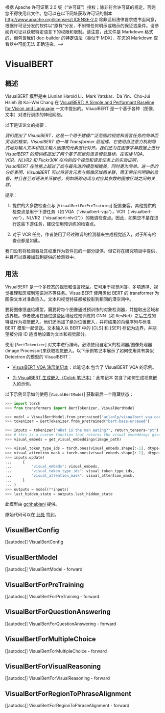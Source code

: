 <!--版权所有2021年HuggingFace团队。保留所有权利。-->
根据 Apache 许可证第 2.0 版（“许可证”）授权；除非符合许可证的规定，否则您不得使用此文件。您可以在以下网址获取许可证的副本
http://www.apache.org/licenses/LICENSE-2.0
除非适用法律要求或书面同意，根据许可证分发的软件以“原样”分发，不附带任何明示或暗示的保证或条件。请参阅许可证以获取特定语言下的权限和限制。请注意，此文件是 Markdown 格式的，但包含我们 doc-builder 的特定语法（类似于 MDX），在您的 Markdown 查看器中可能无法
正确渲染。-->


# VisualBERT

## 概述

VisualBERT 模型是由 Liunian Harold Li、Mark Yatskar、Da Yin、Cho-Jui Hsieh 和 Kai-Wei Chang 在 [VisualBERT: A Simple and Performant Baseline for Vision and Language](https://arxiv.org/pdf/1908.03557) 一文中提出的。VisualBERT 是一个基于各种（图像，文本）对进行训练的神经网络。

以下是该论文的摘要：

*我们提出了 VisualBERT，这是一个用于建模广泛范围的视觉和语言任务的简单而灵活的框架。VisualBERT 由一堆 Transformer 层组成，它使用自注意力机制隐式地对输入文本和相关输入图像的元素进行对齐。我们还为在图像字幕数据上进行 VisualBERT 的预训练提出了两个基于视觉的语言模型目标。在包括 VQA、VCR、NLVR2 和 Flickr30K 在内的四个视觉和语言任务上的实验证明，VisualBERT 在性能上超过了或与最先进的模型相媲美，同时更为简单。进一步的分析表明，VisualBERT 可以将语言元素与图像区域相关联，而无需任何明确的监督，并且甚至对语法关系敏感，例如跟踪动词与对应其参数的图像区域之间的关联。* 

提示：

1. 提供的大多数检查点与 [`VisualBertForPreTraining`] 配置兼容。其他提供的检查点是用于下游任务（如 VQA（'visualbert-vqa'），VCR（'visualbert-vcr'），NLVR2（'visualbert-nlvr2'））的微调检查点。因此，如果您不是在进行这些下游任务，建议使用预训练的检查点。

2. 对于 VCR 任务，作者使用了经过微调的检测器来生成视觉嵌入，对于所有检查点都是如此。

我们没有将检测器及其权重作为软件包的一部分提供，但它将在研究项目中提供，并且可以直接加载到提供的检测器中。   

## 用法

VisualBERT 是一个多模态的视觉和语言模型。它可用于视觉问答、多项选择、视觉推理和区域到短语对齐等任务。VisualBERT 使用类似 BERT 的 transformer 为图像文本对准备嵌入。文本和视觉特征都被投影到相同的潜空间中。

要将图像馈送给模型，需要将每个图像通过预训练的对象检测器，并提取出区域和边界框。作者使用在通过这些区域经过预训练的 CNN（如 ResNet）之后生成的特征作为视觉嵌入。他们还添加了绝对位置嵌入，并将结果的向量序列与标准 BERT 模型一起馈送。文本输入以 BERT 中的 [CLS] 和 [SEP] 标记为边界，并期望被分段 ID 适当地设置为文本和视觉部分。

使用 [`BertTokenizer`] 对文本进行编码。必须使用自定义的检测器/图像处理器 (Image Processor)来获取视觉嵌入。以下示例笔记本展示了如何使用具有类似 Detectron 的模型的 VisualBERT：

- [VisualBERT VQA 演示笔记本](https://github.com/huggingface/transformers/tree/main/examples/research_projects/visual_bert)：此笔记本  包含了 VisualBERT VQA 的示例。

- [为 VisualBERT 生成嵌入（Colab 笔记本）](https://colab.research.google.com/drive/1bLGxKdldwqnMVA5x4neY7-l_8fKGWQYI?usp=sharing)：此笔记本  包含了如何生成视觉嵌入的示例。

以下示例显示如何使用 [`VisualBertModel`] 获取最后一个隐藏状态：

```python
>>> import torch
>>> from transformers import BertTokenizer, VisualBertModel

>>> model = VisualBertModel.from_pretrained("uclanlp/visualbert-vqa-coco-pre")
>>> tokenizer = BertTokenizer.from_pretrained("bert-base-uncased")

>>> inputs = tokenizer("What is the man eating?", return_tensors="pt")
>>> # this is a custom function that returns the visual embeddings given the image path
>>> visual_embeds = get_visual_embeddings(image_path)

>>> visual_token_type_ids = torch.ones(visual_embeds.shape[:-1], dtype=torch.long)
>>> visual_attention_mask = torch.ones(visual_embeds.shape[:-1], dtype=torch.float)
>>> inputs.update(
...     {
...         "visual_embeds": visual_embeds,
...         "visual_token_type_ids": visual_token_type_ids,
...         "visual_attention_mask": visual_attention_mask,
...     }
... )
>>> outputs = model(**inputs)
>>> last_hidden_state = outputs.last_hidden_state
```

此模型由 [gchhablani](https://huggingface.co/gchhablani) 提供。

原始代码可以在 [此处](https://github.com/uclanlp/visualbert) 找到。


## VisualBertConfig

[[autodoc]] VisualBertConfig

## VisualBertModel

[[autodoc]] VisualBertModel
    - forward

## VisualBertForPreTraining

[[autodoc]] VisualBertForPreTraining
    - forward

## VisualBertForQuestionAnswering

[[autodoc]] VisualBertForQuestionAnswering
    - forward

## VisualBertForMultipleChoice

[[autodoc]] VisualBertForMultipleChoice
    - forward

## VisualBertForVisualReasoning

[[autodoc]] VisualBertForVisualReasoning
    - forward

## VisualBertForRegionToPhraseAlignment

[[autodoc]] VisualBertForRegionToPhraseAlignment
    - forward